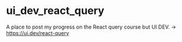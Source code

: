 # ui_dev_react_query

A place to post my progress on the React query course but UI DEV. -> https://ui.dev/react-query
